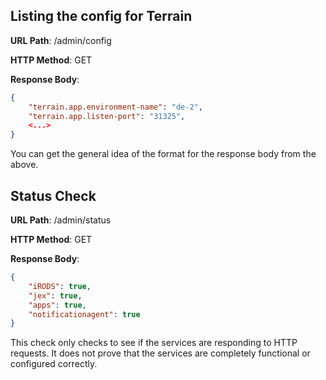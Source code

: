 Listing the config for Terrain
-----------------------------

__URL Path__: /admin/config

__HTTP Method__: GET

__Response Body__:

```json
{
    "terrain.app.environment-name": "de-2",
    "terrain.app.listen-port": "31325",
    <...>
}
```

You can get the general idea of the format for the response body from the above.


Status Check
------------

__URL Path__: /admin/status

__HTTP Method__: GET

__Response Body__:

```json
{
    "iRODS": true,
    "jex": true,
    "apps": true,
    "notificationagent": true
}
```

This check only checks to see if the services are responding to HTTP requests. It does not prove that the services are completely functional or configured correctly.
